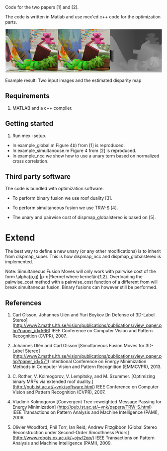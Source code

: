 Code for the two papers [1] and [2].

The code is written in Matlab and use mex'ed c++ code for the
optimization parts.

![ScreenShot](screenshot/teddy.png)

Example result: Two input images and the estimated disparity map.

Requirements 
---
1. MATLAB and a c++ compiler.

Getting started
---
1. Run mex -setup.

* In example_global.m Figure 4b) from [1] is reproduced.
* In example_simultanouse.m Figure 4 from [2] is reproduced.
* In example_ncc we show how to use a unary term based on normalized cross correlation.


Third party software
----
The code is bundled with optimization software.

* To perform binary fusion we use roof duality [3].

* To perform simultaneous fusion we use TRW-S [4].

*  The unary and pairwise cost of dispmap_globalstereo is based on [5].

Extend
====
The best way to define a new unary (or any other modifications) is to inherit from dispmap_super.
This is how dispmap_ncc and dispmap_globalstereo is implemented.

Note: Simultaneous Fusion Moves will only work with pairwise cost of the form \alpha(p,q) |p-q|^kernel where kernel\in{1,2}. Overloading the pairwise_cost 
method with a pairwise_cost function of a different from will break simultaneous fusion. Binary fusions can however still be performed. 

References
---
1.  Carl Olsson, Johannes Ulén and Yuri Boykov
		[In Defense of 3D-Label Stereo]
		(http://www2.maths.lth.se/vision/publications/publications/view_paper.php?paper_id=566)
		IEEE Conference on Computer Vision and Pattern Recognition (CVPR), 2007.

2. 	Johannes Ulén and Carl Olsson
		[Simultaneous Fusion Moves for 3D-Label Stereo]
		(http://www2.maths.lth.se/vision/publications/publications/view_paper.php?paper_id=571)
		Intentional Conference on Energy Minimization Methods in Computer Vision and Pattern Recognition (EMMCVPR), 2013.

3. C. Rother, V. Kolmogorov, V. Lempitsky, and M. Szummer. 
  [Optimizing binary MRFs via extended roof duality.]
  (http://pub.ist.ac.at/~vnk/software.html) IEEE Conference on Computer Vision and Pattern Recognition (CVPR), 2007.

4. Vladimir Kolmogorov
[Convergent Tree-reweighted Message Passing for Energy Minimization]
(http://pub.ist.ac.at/~vnk/papers/TRW-S.html)
IEEE Transactions on Pattern Analysis and Machine Intelligence (PAMI), 2006.

5. Olivier Woodford, Phil Torr, Ian Reid, Andrew Fitzgibbon
[Global Stereo Reconstruction under Second-Order Smoothness Priors]
(http://www.robots.ox.ac.uk/~ojw/2op/)
IEEE Transactions on Pattern Analysis and Machine Intelligence (PAMI), 2009.
